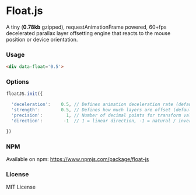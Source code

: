 # Float.js
A tiny (**0.78kb** gzipped), requestAnimationFrame powered, 60+fps decelerated parallax layer offsetting engine that reacts to the mouse position or device orientation.

### Usage
```html
<div data-float='0.5'>
```

### Options
```js
floatJS.init({

  'deceleration':    0.5, // Defines animation deceleration rate (default: 0.5).
  'strength':        0.5, // Defines how much layers are offset (default: 0.5).
  'precision':         1, // Number of decimal points for transform values (default: 1).
  'direction':        -1  // 1 = linear direction, -1 = natural / inverted (default: -1).

})
```

### NPM

Available on npm: https://www.npmjs.com/package/float-js

### License

MIT License
